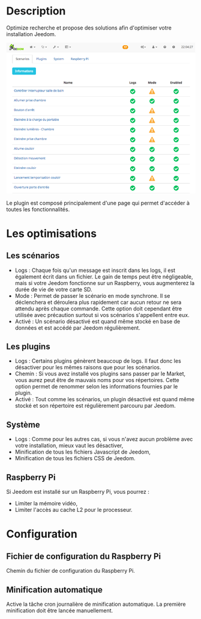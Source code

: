 # Description

Optimize recherche et propose des solutions afin d'optimiser votre installation Jeedom.

<img src="../images/Screenshot.png" alt="Screenshot" />

Le plugin est composé principalement d'une page qui permet d'accéder à toutes les fonctionnalités.

# Les optimisations

## Les scénarios

* Logs : Chaque fois qu'un message est inscrit dans les logs, il est également écrit dans un fichier. Le gain de temps peut être négligeable, mais si votre Jeedom fonctionne sur un Raspberry, vous augmenterez la durée de vie de votre carte SD.
* Mode : Permet de passer le scénario en mode synchrone. Il se déclenchera et déroulera plus rapidement car aucun retour ne sera attendu après chaque commande. Cette option doit cependant être utilisée avec précaution surtout si vos scénarios s'appellent entre eux.
* Activé : Un scénario désactivé est quand même stocké en base de données et est accédé par Jeedom régulièrement.

## Les plugins

* Logs : Certains plugins génèrent beaucoup de logs. Il faut donc les désactiver pour les mêmes raisons que pour les scénarios.
* Chemin : Si vous avez installé vos plugins sans passer par le Market, vous aurez peut être de mauvais noms pour vos répertoires. Cette option permet de renommer selon les informations fournies par le plugin.
* Activé : Tout comme les scénarios, un plugin désactivé est quand même stocké et son répertoire est régulièrement parcouru par Jeedom.

## Système

* Logs : Comme pour les autres cas, si vous n'avez aucun problème avec votre installation, mieux vaut les désactiver,
* Minification de tous les fichiers Javascript de Jeedom,
* Minification de tous les fichiers CSS de Jeedom.

## Raspberry Pi

Si Jeedom est installé sur un Raspberry Pi, vous pourrez : 
* Limiter la mémoire vidéo,
* Limiter l'accès au cache L2 pour le processeur.

# Configuration

## Fichier de configuration du Raspberry Pi
Chemin du fichier de configuration du Raspberry Pi.

## Minification automatique
Active la tâche cron journalière de minification automatique.
La première minification doit être lancée manuellement.
